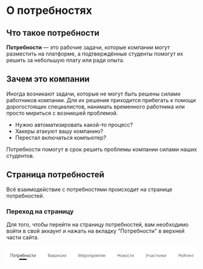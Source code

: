 # О потребностях

## Что такое потребности
**Потребности** — это рабочие задачи, которые компании могут разместить на платформе, а подтверждённые студенты помогут их решить за небольшую плату или ради опыта.


## Зачем это компании
Иногда возникают задачи, которые не могут быть решены силами работников компании. Для их решения приходится прибегать к помощи дорогостоящих специалистов, нанимать временного работника или просто мириться с возникшей проблемой.

- Нужно автоматизировать какой-то процесс?
- Хакеры атакуют вашу компанию?
- Перестал включаться компьютер?

Потребности помогут в срок решить проблемы компании силами наших студентов.


## Страница потребностей
Всё взаимодействие с потребностями происходит на странице потребностей.

### Переход на страницу
Для того, чтобы перейти на страницу потребностей, вам необходимо войти в свой аккаунт и нажать на вкладку "Потребности" в верхней части сайта.

![ВкладкаПотребности.jpg](../../files/ВкладкаПотребности.jpg)